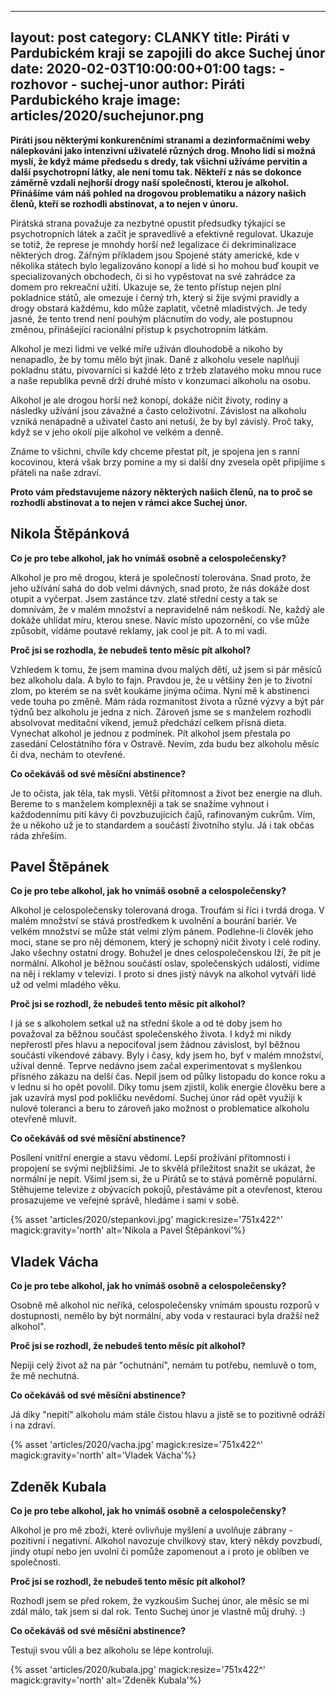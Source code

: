 ----
layout: post
category: CLANKY
title: Piráti v Pardubickém kraji se zapojili do akce Suchej únor
date: 2020-02-03T10:00:00+01:00
tags: 
    - rozhovor
    - suchej-unor
author: Piráti Pardubického kraje
image: articles/2020/suchejunor.png
---
**Piráti jsou některými konkurenčními stranami a dezinformačními weby nálepkováni jako intenzivní uživatelé různých drog. Mnoho lidí si možná myslí, že když máme předsedu s dredy, tak všichni užíváme pervitin a další psychotropní látky, ale není tomu tak. Někteří z nás se dokonce záměrně vzdali nejhorší drogy naší společnosti, kterou je alkohol. Přinášíme vám náš pohled na drogovou problematiku a názory našich členů, kteří se rozhodli abstinovat, a to nejen v únoru.**

  

Pirátská strana považuje za nezbytné opustit předsudky týkající se psychotropních látek a začít je spravedlivě a efektivně regulovat. Ukazuje se totiž, že represe je mnohdy horší než legalizace či dekriminalizace některých drog. Zářným příkladem jsou Spojené státy americké, kde v několika státech bylo legalizováno konopí a lidé si ho mohou buď koupit ve specializovaných obchodech, či si ho vypěstovat na své zahrádce za domem pro rekreační užití. Ukazuje se, že tento přístup nejen plní pokladnice států, ale omezuje i černý trh, který si žije svými pravidly a drogy obstará každému, kdo může zaplatit, včetně mladistvých. Je tedy jasné, že tento trend není pouhým plácnutím do vody, ale postupnou změnou, přínášející racionální přístup k psychotropním látkám.

  
Alkohol je mezi lidmi ve velké míře užíván dlouhodobě a nikoho by nenapadlo, že by tomu mělo být jinak. Daně z alkoholu vesele naplňují pokladnu státu, pivovarníci si každé léto z tržeb zlatavého moku mnou ruce a naše republika pevně drží druhé místo v konzumaci alkoholu na osobu.

  
Alkohol je ale drogou horší než konopí, dokáže ničit životy, rodiny a následky užívání jsou závažné a často celoživotní. Závislost na alkoholu vzniká nenápadně a uživatel často ani netuší, že by byl závislý. Proč taky, když se v jeho okolí pije alkohol ve velkém a denně.

Známe to všichni, chvíle kdy chceme přestat pít, je spojena jen s ranní kocovinou, která však brzy pomine a my si další dny zvesela opět připíjíme s přáteli na naše zdraví.

  
**Proto vám představujeme názory některých našich členů, na to proč se rozhodli abstinovat a to nejen v rámci akce Suchej únor.**

  

## Nikola Štěpánková

**Co je pro tebe alkohol, jak ho vnímáš osobně a celospolečensky?**

  
Alkohol je pro mě drogou, která je společností tolerována. Snad proto, že jeho užívání sahá do dob velmi dávných, snad proto, že nás dokáže dost otupit a vyčerpat. Jsem zastánce tzv. zlaté střední cesty a tak se domnívám, že v malém množství a nepravidelně nám neškodí. Ne, každý ale dokáže uhlídat míru, kterou snese. Navíc místo upozornění, co vše může způsobit, vídáme poutavé reklamy, jak cool je pít. A to mi vadí.

  

**Proč jsi se rozhodla, že nebudeš tento měsíc pít alkohol?**

Vzhledem k tomu, že jsem mamina dvou malých dětí, už jsem si pár měsíců bez alkoholu dala. A bylo to fajn. Pravdou je, že u většiny žen je to životní zlom, po kterém se na svět koukáme jinýma očima. Nyní mě k abstinenci vede touha po změně. Mám ráda rozmanitost života a různé výzvy a být pár týdnů bez alkoholu je jedna z nich. Zároveň jsme se s manželem rozhodli absolvovat meditační víkend, jemuž předchází celkem přísná dieta. Vynechat alkohol je jednou z podmínek. Pít alkohol jsem přestala po zasedání Celostátního fóra v Ostravě. Nevím, zda budu bez alkoholu měsíc či dva, nechám to otevřené.

  
**Co očekáváš od své měsíční abstinence?**

Je to očista, jak těla, tak mysli. Větší přítomnost a život bez energie na dluh. Bereme to s manželem komplexněji a tak se snažíme vyhnout i každodennímu pití kávy či povzbuzujících čajů, rafinovaným cukrům. Vím, že u někoho už je to standardem a součástí životního stylu. Já i tak občas ráda zhřeším.

  

## Pavel Štěpánek

**Co je pro tebe alkohol, jak ho vnímáš osobně a celospolečensky?**

 
Alkohol je celospolečensky tolerovaná droga. Troufám si říci i tvrdá droga. V malém množství se stává prostředkem k uvolnění a bourání bariér. Ve velkém množství se může stát velmi zlým pánem. Podlehne-li člověk jeho moci, stane se pro něj démonem, který je schopný ničit životy i celé rodiny. Jako všechny ostatní drogy. Bohužel je dnes celospolečenskou lží, že pít je normální. Alkohol je běžnou součástí oslav, společenských událostí, vidíme na něj i reklamy v televizi. I proto si dnes jistý návyk na alkohol vytváří lidé už od velmi mladého věku.

 
**Proč jsi se rozhodl, že nebudeš tento měsíc pít alkohol?**


I já se s alkoholem setkal už na střední škole a od té doby jsem ho považoval za běžnou součást společenského života. I když mi nikdy nepřerostl přes hlavu a nepociťoval jsem žádnou závislost, byl běžnou součástí víkendové zábavy. Byly i časy, kdy jsem ho, byť v malém množství, užíval denně. Teprve nedávno jsem začal experimentovat s myšlenkou přísného zákazu na delší čas. Nepil jsem od půlky listopadu do konce roku a v lednu si ho opět povolil. Díky tomu jsem zjistil, kolik energie člověku bere a jak uzavírá mysl pod pokličku nevědomí. Suchej únor rád opět využiji k nulové toleranci a beru to zároveň jako možnost o problematice alkoholu otevřeně mluvit.

  
**Co očekáváš od své měsíční abstinence?**

Posílení vnitřní energie a stavu vědomí. Lepší prožívání přítomnosti i propojení se svými nejbližšími. Je to skvělá příležitost snažit se ukázat, že normální je nepít. Všiml jsem si, že u Pirátů se to stává poměrně populární. Stěhujeme televize z obývacích pokojů, přestáváme pít a otevřenost, kterou prosazujeme ve veřejné správě, hledáme i sami v sobě.


{% asset 'articles/2020/stepankovi.jpg' magick:resize='751x422^' 
magick:gravity='north' alt='Nikola a Pavel Štěpánkovi'%}
  

## Vladek Vácha

**Co je pro tebe alkohol, jak ho vnímáš osobně a celospolečensky?**

Osobně mě alkohol nic neříká, celospolečensky vnímám spoustu rozporů v dostupnosti, nemělo by být normální, aby voda v restauraci byla dražší než alkohol".

  
**Proč jsi se rozhodl, že nebudeš tento měsíc pít alkohol?**

Nepiji celý život až na pár "ochutnání", nemám tu potřebu, nemluvě o tom, že mě nechutná.

  

**Co očekáváš od své měsíční abstinence?**

Já díky "nepití" alkoholu mám stále čistou hlavu a jistě se to pozitivně odráží i na zdraví.


{% asset 'articles/2020/vacha.jpg' magick:resize='751x422^' 
magick:gravity='north' alt='Vladek Vácha'%}


## Zdeněk Kubala

**Co je pro tebe alkohol, jak ho vnímáš osobně a celospolečensky?**

Alkohol je pro mě zboži, které ovlivňuje myšlení a uvolňuje zábrany - pozitivní i negativní. Alkohol navozuje chvilkový stav, který někdy povzbudí, jindy otupí nebo jen uvolní či pomůže zapomenout a i proto je oblíben ve společnosti.

**Proč jsi se rozhodl, že nebudeš tento měsíc pít alkohol?**

Rozhodl jsem se před rokem, že vyzkoušim Suchej únor, ale měsíc se mi zdál málo, tak jsem si dal rok. Tento Suchej únor je vlastně můj druhý. :)

**Co očekáváš od své měsíční abstinence?**

Testuji svou vůli a bez alkoholu se lépe kontroluji.

{% asset 'articles/2020/kubala.jpg' magick:resize='751x422^' 
magick:gravity='north' alt='Zdeněk Kubala'%}
